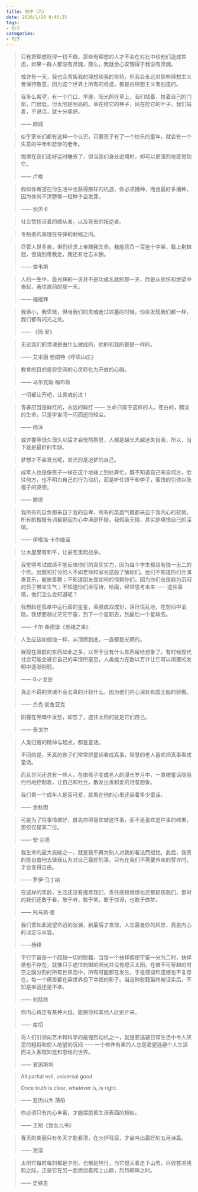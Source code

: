 ```yaml
---
title: 句子（八）
date: 2020/1/20 8:46:25
tags: 
- 句子
categories: 
- 句子
---
```


> 只有把理想贬得一钱不值，那些有理想的人才不会在对比中给他们造成焦虑，如果一群人都没有灵魂，那么，我就会心安理得于我没有灵魂。



> 或许有一天，我也会背叛我的理想和我的坚持，但我会永远对那些理想主义者保持敬意，因为这个世界上所有的奇迹，都是由理想主义者创造的。



> 我多么希望，有一个门口，早晨，阳光照在草上，我们站着，扶着自己的门窗，门很低，但太阳是明亮的。草在结它的种子，风在捡它的叶子，我们站着，不说话，就十分美好。
>
> —— 顾城



> 似乎家长们都有这样一个认识，只要孩子有了一个快乐的童年，就会有一个失意的中年和悲惨的老年。



> 悔恨在我们走好运时睡去了，但当我们身处逆境时，却可以更强烈地感觉到它。
>
> —— 卢梭



> 假如你希望在你生活中也获得那样的机遇，你必须播种，而且最好多播种，因为你尚不清楚哪一粒种子会发芽。
>
> —— 坎贝卡



> 社会赞扬活着的顺从者，以及死去的叛逆者。



> 专制者的真理在导弹的射程之内。



> 尽管人世多苦，但仍祈求上帝赐我生命。我能背负一百座十字架，戴上荆棘冠，但请别带我走，我还有壮志未酬。
>
> —— 查韦斯



> 人的一生中，最光辉的一天并不是功成名就的那一天，而是从悲伤和绝望中奋起，勇往直前的那一天。
>
> —— 福楼拜



> 我渺小，我卑微，但当我们的灵魂走过坟墓的时候，你会发现我们都一样，我们都有闪光之处。
>
> —— 《简·爱》



> 无论我们的灵魂是由什么做成的，他的和我的都是一样的。
>
> —— 艾米丽·勃朗特《呼啸山庄》



> 教育的目的是将空洞的心灵转化为开放的心胸。
>
> —— 马尔克姆·福布斯



> 一切都让开吧，让灵魂前进！



> 青春应当是鲜红的，永远的鲜红 —— 生命只属于这样的人。苍白的，黯淡的生命，只是宇宙间一闪而逝的轻尘。
>
> —— 杨沫



> 或许要等很久很久以后才会恍然察觉，人都是越长大越迷失自我，所以，当下就是最好的年龄。



> 梦想才不会发光呢，发光的是追梦的自己。



> 成年人也是像孩子一样在这个地球上到处奔忙，既不知道自己来自何方，欲往何方，也不明白自己的行为动机，而是听任饼干和李子，蜜饯的引诱以及棍子的驱使。
>
> —— 歌德



> 我所有的自负都来自于我的自卑，所有的英雄气概都来自于我内心的软弱，所有的振振有词都是因为心中满是怀疑。我假装无情，其实是痛恨自己的深情。
>
> —— 伊塔洛·卡尔维诺



> 让木屋里有和平，让豪宅里起战争。



> 我觉得考试成绩不能反映你们的真实实力，因为每个学生都具有独一无二的个性。出题和打分的人不如老师和家长这般了解你们。他们不知道你们会演奏音乐，能歌善舞；不知道朋友是如何的信赖你们，因为你们总是能为沉闷的日子带来生气；不知道你们会写诗，绘画，经常思考未来 ······ 这些事情，他们怎么会知道呢？



> 我想起在孤单中运行着的星星，黄鹂成双成对，落日慌乱地，在愁闷中消隐。我想要越过茫茫宇宙，到下一个星期去，到最后一个星球去。
>
> —— 卡尔·桑德堡《思绪之束》



> 人生应该如蜡烛一样，从顶燃到底，一直都是光明的。



> 展现在眼前的东西如此之多，以至于没有什么东西留给想象了。有时候现代社会可能会被它自己的丰饶所窒息，人类能力在数以万计让它可以闲置的发明中逐渐削弱。
>
> —— G·J·戈逊



> 真正不羁的灵魂不会去真的计较什么，因为他们内心深处有国王般的骄傲。
>
> —— 杰克·凯鲁亚克 



> 阴霾在黑暗中发愁，却忘了，遮住太阳的就是它们自己。
>
> —— 泰戈尔



> 人类归宿的精神与起点，都是童话。
>
> 不同的是，天真的孩子们常常把童话看成真事，智慧的老人喜欢把真事看成童话。
>
> 而且世间还总有一些人，在由孩子变成老人的漫长岁月中，一直被童话隐隐约约地控制着，让自己和社会，散发出善和爱的诗意想象。
>
> 我们看一个成年人是否可爱，就看在他的心里还装着多少童话。
>
> —— 余秋雨



> 可是为了将事情做好，首先你得喜欢做这件事，而不是喜欢这件事的结果，那仅仅是第二位。
>
> —— 安·兰德



> 我生命的最大突破之一，就是我不再为别人对我的看法而担忧。此后，我真的能自由地去做我认为对自己最好的事。只有在我们不需要外来的赞许时，才会变得自由。
>
> —— 罗伊·马丁纳



> 在这样的年龄，生活还没有撞疼我们，责任感和悔恨也还都损伤我们，那时的我们还敢于看，敢于听，敢于笑，敢于惊讶，也敢于做梦。 
>
> —— 托马斯·曼



> 我们曾如此渴望命运的波澜，到最后才发现，人生最曼妙的风景，竟是内心的淡定与从容。
>
> ——杨绛



> 平行宇宙是一个超越一切的慰籍，当每一个抉择都使宇宙一分为二时，抉择便也不存在，就像只手遮住刺眼的阳光并没有熄灭太阳。在被不可穿越的时空之膜分割的所有世界泡中，所有可能都在发生。于是错误和遗憾也不复存在，每一个痛苦都在异世界投下幸福的影子。当这种慰籍最终被证实后，不知是幸运还是不幸。
>
> —— 刘慈欣



> 你内心肯定有某种火焰，能把你和其他人区别开来。
>
> —— 库切



> 将人们引领向艺术和科学的最强烈动机之一，就是要逃避日常生活中令人厌恶的粗俗和使人绝望的沉闷 ······ 一个修养有素的人总是渴望逃避个人生活而进入客观知觉和思维的世界。
>
> —— 爱因斯坦



> All partial evil, universal good.
>
> Once truth is clear, whatever is, is right.
>
> —— 亚历山大·蒲柏



> 你必须只有内心丰富，才能摆脱着生活表面的相似。
>
> —— 王朔《致女儿书》



> 春天的美丽只有冬天才能看清，在火炉背后，才会吟出最好的五月诗篇。
>
> —— 海涅



> 太阳它每时每刻都是夕阳，也都是旭日，当它熄灭着走下山去，尽收苍凉残熙之际，正是它在另一面燃烧着爬上山巅，烈烈朝晖之时。
>
> —— 史铁生